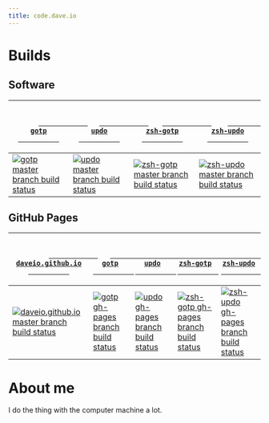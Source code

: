 ```yaml
---
title: code.dave.io
---
```


# Builds

## Software

<table>
  <thead>
    <tr>
      <th>
        <code>
          <a href="https://github.com/daveio/gotp">
            gotp
          </a>
        </code>
      </th>
      <th>
        <code>
          <a href="https://github.com/daveio/updo">
            updo
          </a>
        </code>
      </th>
      <th>
        <code>
          <a href="https://github.com/daveio/zsh-gotp">
            zsh-gotp
          </a>
        </code>
      </th>
      <th>
        <code>
          <a href="https://github.com/daveio/zsh-updo">
            zsh-updo
          </a>
        </code>
      </th>
    </tr>
  </thead>
  <tbody>
    <tr>
      <td>
        <a href="https://travis-ci.com/daveio/gotp/branches" rel="nofollow">
          <img src="https://travis-ci.com/daveio/gotp.svg?branch=master" alt="gotp master branch build status">
        </a>
      </td>
      <td>
        <a href="https://travis-ci.com/daveio/updo/branches" rel="nofollow">
          <img src="https://travis-ci.com/daveio/updo.svg?branch=master" alt="updo master branch build status">
        </a>
      </td>
      <td>
        <a href="https://travis-ci.com/daveio/zsh-gotp/branches" rel="nofollow">
          <img src="https://travis-ci.com/daveio/zsh-gotp.svg?branch=master" alt="zsh-gotp master branch build status">
        </a>
      </td>
      <td>
        <a href="https://travis-ci.com/daveio/zsh-updo/branches" rel="nofollow">
          <img src="https://travis-ci.com/daveio/zsh-updo.svg?branch=master" alt="zsh-updo master branch build status">
        </a>
      </td>
    </tr>
  </tbody>
</table>

## GitHub Pages

<table>
  <thead>
    <tr>
      <th>
        <code>
          <a href="https://github.com/daveio/daveio.github.io">
            daveio.github.io
          </a>
        </code>
      </th>
      <th>
        <code>
          <a href="https://github.com/daveio/gotp/tree/gh-pages">
            gotp
          </a>
        </code>
      </th>
      <th>
        <code>
          <a href="https://github.com/daveio/updo/tree/gh-pages">
            updo
          </a>
        </code>
      </th>
      <th>
        <code>
          <a href="https://github.com/daveio/zsh-gotp/tree/gh-pages">
            zsh-gotp
          </a>
        </code>
      </th>
      <th>
        <code>
          <a href="https://github.com/daveio/zsh-updo/tree/gh-pages">
            zsh-updo
          </a>
        </code>
      </th>
    </tr>
  </thead>
  <tbody>
    <tr>
      <td>
        <a href="https://travis-ci.com/daveio/daveio.github.io/branches" rel="nofollow">
          <img src="https://travis-ci.com/daveio/daveio.github.io.svg?branch=master" alt="daveio.github.io master branch build status">
        </a>
      </td>
      <td>
        <a href="https://travis-ci.com/daveio/gotp/branches" rel="nofollow">
          <img src="https://travis-ci.com/daveio/gotp.svg?branch=gh-pages" alt="gotp gh-pages branch build status">
        </a>
      </td>
      <td>
        <a href="https://travis-ci.com/daveio/updo/branches" rel="nofollow">
          <img src="https://travis-ci.com/daveio/updo.svg?branch=gh-pages" alt="updo gh-pages branch build status">
        </a>
      </td>
      <td>
        <a href="https://travis-ci.com/daveio/zsh-gotp/branches" rel="nofollow">
          <img src="https://travis-ci.com/daveio/zsh-gotp.svg?branch=gh-pages" alt="zsh-gotp gh-pages branch build status">
        </a>
      </td>
      <td>
        <a href="https://travis-ci.com/daveio/zsh-updo/branches" rel="nofollow">
          <img src="https://travis-ci.com/daveio/zsh-updo.svg?branch=gh-pages" alt="zsh-updo gh-pages branch build status">
        </a>
      </td>
    </tr>
  </tbody>
</table>

# About me

I do the thing with the computer machine a lot.
